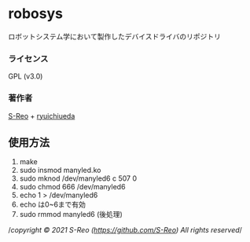 # robosys
ロボットシステム学において製作したデバイスドライバのリポジトリ


### ライセンス  
  GPL (v3.0)
### 著作者    
  [S-Reo](https://github.com/S-Reo) + [ryuichiueda](https://github.com/ryuichiueda)
## 使用方法
1. make
2. sudo insmod manyled.ko
3. sudo mknod /dev/manyled6 c 507 0
4. sudo chmod 666 /dev/manyled6
5. echo 1 > /dev/manyled6
6. echo は0~6まで有効
7. sudo rmmod manyled6 (後処理)


/*copyright © 2021 S-Reo (https://github.com/S-Reo) All rights reserved*/
